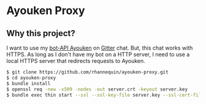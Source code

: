 # Ayouken Proxy

## Why this project?

I want to use my [bot-API Ayouken](https://github.com/rhannequin/ayouken-api)
on [Gitter](http://gitter.im) chat. But, this chat works with
HTTPS. As long as I don't have my bot on a HTTP server, I need to
use a local HTTPS server that redirects requests to Ayouken.

```bash
$ git clone https://github.com/rhannequin/ayouken-proxy.git
$ cd ayouken-proxy
$ bundle install
$ openssl req -new -x509 -nodes -out server.crt -keyout server.key
$ bundle exec thin start --ssl --ssl-key-file server.key --ssl-cert-file server.crt
```
